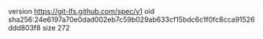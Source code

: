 version https://git-lfs.github.com/spec/v1
oid sha256:24e6197a70e0dad002eb7c59b029ab633cf15bdc6c1f0fc8cca91526ddd803f8
size 272
